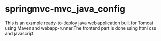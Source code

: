 # springmvc-mvc_java_config
This is an example ready-to-deploy java web application built for Tomcat using Maven and webapp-runner.The frontend part is done using html css and javascript
